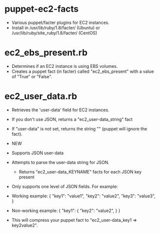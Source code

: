 puppet-ec2-facts
================

* Various puppet/facter plugins for EC2 instances.
* Install in /usr/lib/ruby/1.8/facter/ (Ubuntu) or /usr/lib/ruby/site_ruby/1.8/facter/ (CentOS)

ec2_ebs_present.rb
==================

* Determines if an EC2 instance is using EBS volumes.
* Creates a puppet fact (in facter) called "ec2_ebs_present" with a value of "True" or "False".

ec2_user_data.rb
================

* Retrieves the 'user-data' field for EC2 instances.
* If you don't use JSON, returns a "ec2_user-data_string" fact
* If "user-data" is not set, returns the string "" (puppet will ignore the fact).

* NEW
* Supports JSON user-data
* Attempts to parse the user-data string for JSON.
    * Returns "ec2_user-data_KEYNAME" facts for each JSON key present
* Only supports one level of JSON fields. For example:

* Working example:
{
    "key1": "value1",
    "key2": "value2",
    "key3": "value3",
}

* Non-working example:
{
    "key1": {
        "key2": "value2",
    }
}

* This will compress your puppet fact to "ec2_user-data_key1 => key2value2".
